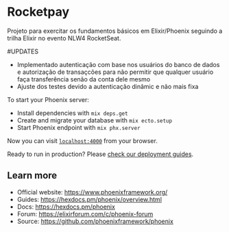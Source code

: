 # Rocketpay

Projeto para exercitar os fundamentos básicos em Elixir/Phoenix seguindo a trilha Elixir no evento NLW4 RocketSeat.

#UPDATES
 - Implementado autenticação com base nos usuários do banco de dados e autorização de transaçcões para não permitir que qualquer usuário faça transferência senão da conta dele mesmo
 - Ajuste dos testes devido a autenticação dinâmic e não mais fixa

To start your Phoenix server:

  * Install dependencies with `mix deps.get`
  * Create and migrate your database with `mix ecto.setup`
  * Start Phoenix endpoint with `mix phx.server`

Now you can visit [`localhost:4000`](http://localhost:4000) from your browser.

Ready to run in production? Please [check our deployment guides](https://hexdocs.pm/phoenix/deployment.html).

## Learn more

  * Official website: https://www.phoenixframework.org/
  * Guides: https://hexdocs.pm/phoenix/overview.html
  * Docs: https://hexdocs.pm/phoenix
  * Forum: https://elixirforum.com/c/phoenix-forum
  * Source: https://github.com/phoenixframework/phoenix

